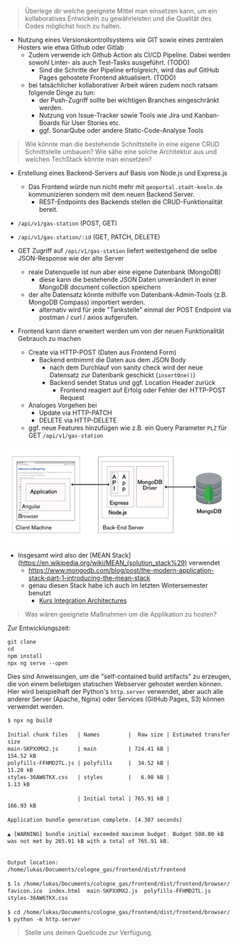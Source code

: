 >Überlege dir welche geeignete Mittel man einsetzen kann, um ein kollaboratives Entwickeln zu gewährleisten und die Qualität des Codes möglichst hoch zu halten.

- Nutzung eines Versionskontrollsystems wie GIT sowie eines zentralen Hosters wie etwa Github oder Gitlab
  - Zudem verwende ich Github Action als CI/CD Pipeline. Dabei werden sowohl Linter- als auch Test-Tasks ausgeführt. (TODO)
    - Sind die Schritte der Pipeline erfolgreich, wird das auf GitHub Pages gehostete Frontend aktualisiert. (TODO)
  - bei tatsächlicher kollaborativer Arbeit wären zudem noch ratsam folgende Dinge zu tun:
    - der Push-Zugriff sollte bei wichtigen Branches eingeschränkt werden.
    - Nutzung von Issue-Tracker sowie Tools wie Jira und Kanban-Boards für User Stories etc.
    - ggf. SonarQube oder andere Static-Code-Analyse Tools

>Wie könnte man die bestehende Schnittstelle in eine eigene CRUD Schnittstelle umbauen? Wie sähe eine solche Architektur aus und welchen TechStack könnte man einsetzen?

- Erstellung eines Backend-Servers auf Basis von Node.js und Express.js
  - Das Frontend würde nun nicht mehr mit `geoportal.stadt-koeln.de` kommunizieren sondern mit dem neuen Backend Server.
    - REST-Endpoints des Backends stellen die CRUD-Funktionalität bereit.
  
- `/api/v1/gas-station` (POST, GET)
- `/api/v1/gas-station/:id` (GET, PATCH, DELETE)

- GET Zugriff auf `/api/v1/gas-station` liefert weitestgehend die selbe JSON-Response wie der alte Server
  - reale Datenquelle ist nun aber eine eigene Datenbank (MongoDB)
    - diese kann die bestehende JSON Daten unverändert in einer MongoDB document collection speichern
  - der alte Datensatz könnte mithilfe von Datenbank-Admin-Tools (z.B. MongoDB Compass) importiert werden.
    - alternativ wird für jede "Tankstelle" einmal der POST Endpoint via postman / curl / axios aufgerufen. 
    
- Frontend kann dann erweitert werden um von der neuen Funktionalität Gebrauch zu machen
  - Create via HTTP-POST (Daten aus Frontend Form)
    - Backend entnimmt die Daten aus dem JSON Body
      - nach dem Durchlauf von sanity check wird der neue Datensatz zur Datenbank geschickt (`insertOne()`)
      - Backend sendet Status und ggf. Location Header zurück
          - Frontend reagiert auf Erfolg oder Fehler der HTTP-POST Request 
  - Analoges Vorgehen bei        
    - Update via HTTP-PATCH
    - DELETE via HTTP-DELETE
  - ggf. neue Features hinzufügen wie z.B. ein Query Parameter `PLZ` für GET `/api/v1/gas-station`


![Abb. MEAN Stack](image.png)
 
- Insgesamt wird also der [MEAN Stack](https://en.wikipedia.org/wiki/MEAN_(solution_stack%29) verwendet
  - https://www.mongodb.com/blog/post/the-modern-application-stack-part-1-introducing-the-mean-stack
  - genau diesen Stack habe ich auch im letzten Wintersemester benutzt
    - [Kurs Integration Architectures](https://eva2.inf.h-brs.de/studium/curriculum/2017/matrix/bi/473/en/)


>Was wären geeignete Maßnahmen um die Applikation zu hosten? 

Zur Entwicklungszeit:
```
git clone
cd 
npm install
npx ng serve --open
```

Dies sind Anweisungen, um die "self-contained build artifacts" zu erzeugen, die von einem beliebigen statischen Webserver gehostet werden können.
Hier wird beispielhaft der Python's `http.server` verwendet, aber auch alle anderer Server (Apache, Nginx) oder Services (GitHub Pages, S3) können verwendet werden.

```
$ npx ng build

Initial chunk files   | Names         |  Raw size | Estimated transfer size
main-SKPXXMX2.js      | main          | 724.41 kB |               154.52 kB
polyfills-FFHMD2TL.js | polyfills     |  34.52 kB |                11.28 kB
styles-36AW6TKX.css   | styles        |   6.98 kB |                 1.13 kB

                      | Initial total | 765.91 kB |               166.93 kB

Application bundle generation complete. [4.307 seconds]

▲ [WARNING] bundle initial exceeded maximum budget. Budget 500.00 kB was not met by 265.91 kB with a total of 765.91 kB.


Output location: /home/lukas/Documents/cologne_gas/frontend/dist/frontend

$ ls /home/lukas/Documents/cologne_gas/frontend/dist/frontend/browser/
favicon.ico  index.html  main-SKPXXMX2.js  polyfills-FFHMD2TL.js  styles-36AW6TKX.css

$ cd /home/lukas/Documents/cologne_gas/frontend/dist/frontend/browser/
$ python -m http.server
```


>Stelle uns deinen Quellcode zur Verfügung.

